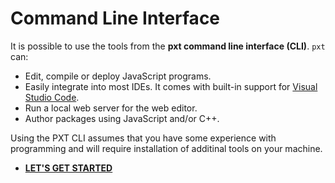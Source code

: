 # Command Line Interface

It is possible to use the tools from the **pxt command line interface (CLI)**. `pxt` can:

* Edit, compile or deploy JavaScript programs.
* Easily integrate into most IDEs. It comes with built-in support for [Visual Studio Code](/code).
* Run a local web server for the web editor.
* Author packages using JavaScript and/or C++.

Using the PXT CLI assumes that you have some experience with programming and will require installation of additinal tools on your machine.

* **[LET'S GET STARTED](https://makecode.com/cli)**